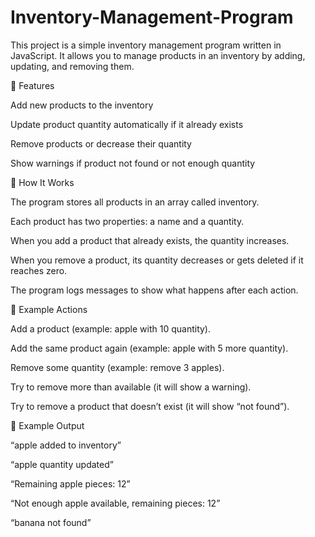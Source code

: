 # Inventory-Management-Program

This project is a simple inventory management program written in JavaScript.
It allows you to manage products in an inventory by adding, updating, and removing them.

🚀 Features

Add new products to the inventory

Update product quantity automatically if it already exists

Remove products or decrease their quantity

Show warnings if product not found or not enough quantity

🧩 How It Works

The program stores all products in an array called inventory.

Each product has two properties: a name and a quantity.

When you add a product that already exists, the quantity increases.

When you remove a product, its quantity decreases or gets deleted if it reaches zero.

The program logs messages to show what happens after each action.

🧠 Example Actions

Add a product (example: apple with 10 quantity).

Add the same product again (example: apple with 5 more quantity).

Remove some quantity (example: remove 3 apples).

Try to remove more than available (it will show a warning).

Try to remove a product that doesn’t exist (it will show “not found”).

🧾 Example Output

“apple added to inventory”

“apple quantity updated”

“Remaining apple pieces: 12”

“Not enough apple available, remaining pieces: 12”

“banana not found”
